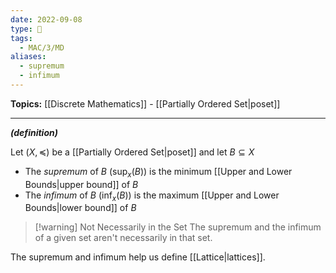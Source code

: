 ```yaml
---
date: 2022-09-08
type: 🧠
tags:
  - MAC/3/MD
aliases:
  - supremum
  - infimum
---
```


**Topics:** [[Discrete Mathematics]] - [[Partially Ordered Set|poset]]

---

_**(definition)**_

Let $(X, \preceq)$ be a [[Partially Ordered Set|poset]] and let $B \subseteq X$

- The _supremum_ of $B$ ($\sup_{x}(B)$) is the minimum [[Upper and Lower Bounds|upper bound]] of $B$
- The _infimum_ of $B$ ($\inf_{x}(B)$) is the maximum [[Upper and Lower Bounds|lower bound]] of $B$

> [!warning] Not Necessarily in the Set
> The supremum and the infimum of a given set aren't necessarily in that set.

The supremum and infimum help us define [[Lattice|lattices]].

